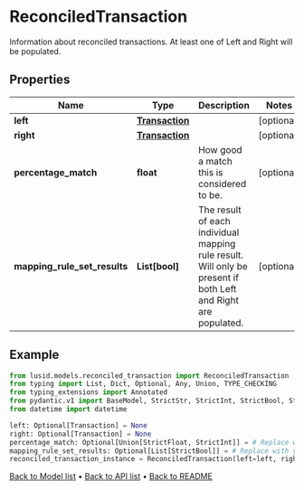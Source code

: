 # ReconciledTransaction

Information about reconciled transactions.  At least one of Left and Right will be populated.
## Properties
Name | Type | Description | Notes
------------ | ------------- | ------------- | -------------
**left** | [**Transaction**](Transaction.md) |  | [optional] 
**right** | [**Transaction**](Transaction.md) |  | [optional] 
**percentage_match** | **float** | How good a match this is considered to be. | [optional] 
**mapping_rule_set_results** | **List[bool]** | The result of each individual mapping rule result.  Will only be present if both Left and Right are populated. | [optional] 
## Example

```python
from lusid.models.reconciled_transaction import ReconciledTransaction
from typing import List, Dict, Optional, Any, Union, TYPE_CHECKING
from typing_extensions import Annotated
from pydantic.v1 import BaseModel, StrictStr, StrictInt, StrictBool, StrictFloat, StrictBytes, Field, validator, ValidationError, conlist, constr
from datetime import datetime

left: Optional[Transaction] = None
right: Optional[Transaction] = None
percentage_match: Optional[Union[StrictFloat, StrictInt]] = # Replace with your value
mapping_rule_set_results: Optional[List[StrictBool]] = # Replace with your value
reconciled_transaction_instance = ReconciledTransaction(left=left, right=right, percentage_match=percentage_match, mapping_rule_set_results=mapping_rule_set_results)

```

[Back to Model list](../README.md#documentation-for-models) &#8226; [Back to API list](../README.md#documentation-for-api-endpoints) &#8226; [Back to README](../README.md)

